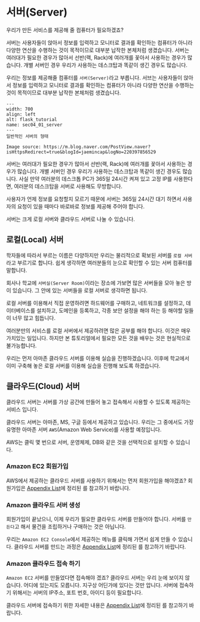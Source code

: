 # 서버(Server)

우리가 만든 서비스를 제공해 줄 컴퓨터가 필요하겠죠?

서버는 사용자들이 앉아서 정보를 입력하고 모니터로 결과를 확인하는 컴퓨터가 아니라 다양한 연산을 수행하는 것이 목적이므로 대부분 납작한 본체처럼 생겼습니다. 서버는 여러대가 필요한 경우가 많아서 선반(랙, Rack)에 여러개를 꽃아서 사용하는 경우가 많습니다. 개별 서버인 경우 우리가 사용하는 데스크탑과 똑같이 생긴 경우도 많습니다.

우리는 정보를 제공해줄 컴퓨터를 `서버(Server)`라고 부릅니다. 서브는 사용자들이 앉아서 정보를 입력하고 모니터로 결과를 확인하는 컴퓨터가 아니라 다양한 연산을 수행하는 것이 목적이므로 대부분 납작한 본체처럼 생겼습니다. 

```{figure} ../../imgs/Section04_system_deploy/sec04_01_server.png
---
width: 700
align: left
alt: flask_tutorial
name: sec04_01_server
---
일반적인 서버의 형태

Image source: https://m.blog.naver.com/PostView.naver?isHttpsRedirect=true&blogId=jaemincap&logNo=220397856529
```

서버는 여러대가 필요한 경우가 많아서 선반(랙, Rack)에 여러개를 꽃아서 사용하는 경우가 많습니다. 개별 서버인 경우 우리가 사용하는 데스크탑과 똑같이 생긴 경우도 많습니다.
사실 만약 여러분의 데스크톱 PC가 365일 24시간 켜져 있고 고정 IP를 사용한다면, 여러분의 데스크탑을 서버로 사용해도 무방합니다.

사용자가 언제 정보를 요청할지 모르기 때문에 서버는 365일 24시간 대기 하면서 사용자의 요청이 있을 때마다 바로바로 정보를 제공해 주어야 합니다.

서버는 크게 로컬 서버와 클라우드 서버로 나눌 수 있습니다.

## 로컬(Local) 서버

학자들에 따라서 부르는 이름은 다양하지만 우리는 물리적으로 확보된 서버를 `로컬 서버`라고 부르기로 합니다.
쉽게 생각하면 여러분들의 눈으로 확인할 수 있는 서버 컴퓨터를 말합니다.

회사나 학교에 `서버실(Server Room)`이라는 장소에 가보면 많은 서버들을 모아 놓은 방이 있습니다. 그 안에 있는 서버들을 로컬 서버로 생각하면 됩니다.

로컬 서버를 이용해서 직접 운영하려면 하드웨어를 구매하고, 네트워크를 설정하고, 데이터베이스를 설치하고, 도메인을 등록하고, 각종 보안 설정을 해야 하는 등 해야할 일들이 너무 많고 힘듭니다.

여러분만의 서비스를 로컬 서버에서 제공하려면 많은 공부를 해야 합니다. 이것은 매우 가치있는 일입니다. 하지만 본 튜토리얼에서 필요한 모든 것을 배우는 것은 현실적으로 불가능합니다.

우리는 먼저 아마존 클라우드 서버를 이용해 실습을 진행하겠습니다.
이후에 학교에서 이미 구축해 놓은 로컬 서버를 이용해 실습을 진행해 보도록 하겠습니다.

## 클라우드(Cloud) 서버

클라우드 서버는 서버를 가상 공간에 만들어 놓고 접속해서 사용할 수 있도록 제공하는 서비스 입니다.

클라우드 서버는 아마존, MS, 구글 등에서 제공하고 있습니다.
우리는 그 중에서도 가장 유명한 아마존 서버 `AWS`(Amazon Web Service)를 사용할 예정입니다.

AWS는 클릭 몇 번으로 서버, 운영체제, DB와 같은 것을 선택적으로 설치할 수 있습니다. 

### Amazon EC2 회원가입
AWS에서 제공하는 클라우드 서버를 사용하기 위해서는 먼저 회원가입을 해야겠죠?
회원가입은 [Appendix List](../Appendix/apdx00_appendix_list.md)에 정리된 [](../Appendix/apdx03_aws_sing_up.md)를 참고하기 바랍니다.

### Amazon 클라우드 서버 생성
회원가입이 끝났으니, 이제 우리가 필요한 클라우드 서버를 만들어야 합니다.
서버를 `만든다`고 해서 물건을 조립하거나 구매하는 것은 아닙니다. 

우리는 `Amazon EC2 Console`에서 제공하는 메뉴를 클릭해 가면서 쉽게 만들 수 있습니다.
클라우드 서버를 만드는 과정은 [Appendix List](../Appendix/apdx00_appendix_list.md)에 정리된 [](../Appendix/apdx04_EC2_server_create.md)를 참고하기 바랍니다.


### Amazon 클라우드 접속 하기

`Amazon EC2` 서버를 만들었다면 접속해야 겠죠?
클라우드 서버는 우리 눈에 보이지 않습니다.
어디에 있는지도 모릅니다.
지구상 어딘가에 있다는 것만 압니다.
서버에 접속하기 위해서는 서버의 IP주소, 포트 번호, 아이디 등이 필요합니다.

클라우드 서버에 접속하기 위한 자세한 내용은 [Appendix List](../Appendix/apdx00_appendix_list.md)에 정리된 [](../Appendix/apdx05_ssh_connection_to_server.md)를 참고하기 바랍니다.


